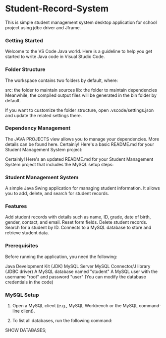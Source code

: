 # Student-Record-System
This is simple student management system desktop application for school project using jdbc driver and Jframe.

### Getting Started
Welcome to the VS Code Java world. Here is a guideline to help you get started to write Java code in Visual Studio Code.

### Folder Structure
The workspace contains two folders by default, where:

src: the folder to maintain sources
lib: the folder to maintain dependencies
Meanwhile, the compiled output files will be generated in the bin folder by default.

If you want to customize the folder structure, open .vscode/settings.json and update the related settings there.

### Dependency Management
The JAVA PROJECTS view allows you to manage your dependencies. More details can be found here. Certainly! Here's a basic README.md for your Student Management System project:

Certainly! Here's an updated README.md for your Student Management System project that includes the MySQL setup steps:

### Student Management System
A simple Java Swing application for managing student information. It allows you to add, delete, and search for student records.

### Features
Add student records with details such as name, ID, grade, date of birth, gender, contact, and email.
Reset form fields.
Delete student records.
Search for a student by ID.
Connects to a MySQL database to store and retrieve student data.

### Prerequisites
Before running the application, you need the following:

Java Development Kit (JDK)
MySQL Server
MySQL Connector/J library (JDBC driver)
A MySQL database named "student"
A MySQL user with the username "root" and password "user" (You can modify the database credentials in the code)


### MySQL Setup
1. Open a MySQL client (e.g., MySQL Workbench or the MySQL command-line client).

2. To list all databases, run the following command:
   
SHOW DATABASES;
